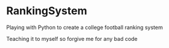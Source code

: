 # RankingSystem
Playing with Python to create a college football ranking system

Teaching it to myself so forgive me for any bad code
